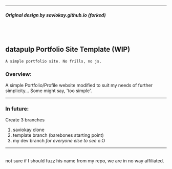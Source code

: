 

---


##### Original design by saviokay.github.io (forked)

<br/><br/>

## datapulp Portfolio Site Template (WIP)

`A simple portfolio site. No frills, no js.`

### Overview:
A simple Portfolio/Profile website modified to suit my needs of further simplicity...
Some might say, 'too simple'. <br/>


---

### In future:

Create 3 branches
1. saviokay clone
1. template branch (barebones starting point)
1. my dev branch _for everyone else to see_ o.O

---

<br/>
not sure if I should fuzz his name from my repo, we are in no way affiliated.
